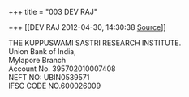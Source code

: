 +++
title = "003 DEV RAJ"

+++
[[DEV RAJ	2012-04-30, 14:30:38 [Source](https://groups.google.com/g/samskrita/c/j0GAlKIYaSI)]]



THE KUPPUSWAMI SASTRI RESEARCH INSTITUTE.  
Union Bank of India,  
Mylapore Branch  
Account No. 395702010007408  
NEFT NO: UBIN0539571  
IFSC CODE NO.600026009  
  

